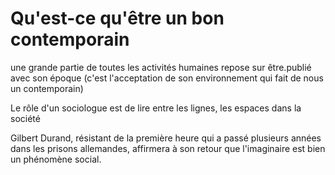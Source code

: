# Qu'est-ce qu'être un bon contemporain

une grande partie de toutes les activités humaines repose sur être.publié avec son époque \(c'est l'acceptation de son environnement qui fait de nous un contemporain\)

Le rôle d'un sociologue est de lire entre les lignes, les espaces dans la société

Gilbert Durand, résistant de la première heure qui a passé plusieurs années dans les prisons allemandes, affirmera à son retour que l'imaginaire est bien un phénomène social.

